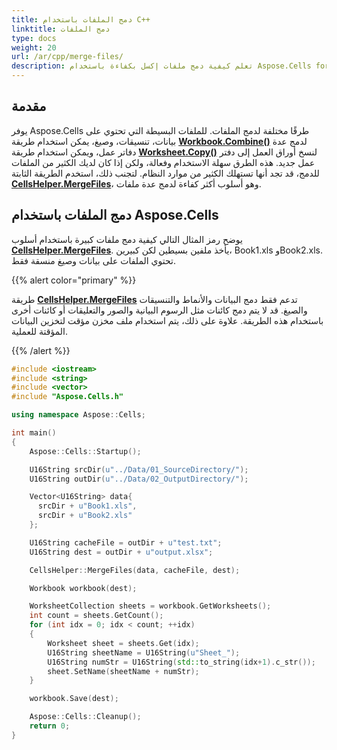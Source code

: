 ```yaml
---
title: دمج الملفات باستخدام C++
linktitle: دمج الملفات
type: docs
weight: 20
url: /ar/cpp/merge-files/
description: تعلم كيفية دمج ملفات إكسل بكفاءة باستخدام Aspose.Cells for C++.
---
```


## **مقدمة**

يوفر Aspose.Cells طرقًا مختلفة لدمج الملفات. للملفات البسيطة التي تحتوي على بيانات، تنسيقات، وصيغ، يمكن استخدام طريقة [**Workbook.Combine()**](https://reference.aspose.com/cells/cpp/aspose.cells/workbook/combine/) لدمج عدة دفاتر عمل، ويمكن استخدام طريقة [**Worksheet.Copy()**](https://reference.aspose.com/cells/cpp/aspose.cells/worksheet/copy/) لنسخ أوراق العمل إلى دفتر عمل جديد. هذه الطرق سهلة الاستخدام وفعالة، ولكن إذا كان لديك الكثير من الملفات للدمج، قد تجد أنها تستهلك الكثير من موارد النظام. لتجنب ذلك، استخدم الطريقة الثابتة [**CellsHelper.MergeFiles**](https://reference.aspose.com/cells/cpp/aspose.cells/cellshelper/mergefiles/)، وهو أسلوب أكثر كفاءة لدمج عدة ملفات.

## **دمج الملفات باستخدام Aspose.Cells**

يوضح رمز المثال التالي كيفية دمج ملفات كبيرة باستخدام أسلوب [**CellsHelper.MergeFiles**](https://reference.aspose.com/cells/cpp/aspose.cells/cellshelper/mergefiles/). يأخذ ملفين بسيطين لكن كبيرين، Book1.xls وBook2.xls. تحتوي الملفات على بيانات وصيغ منسقة فقط.

{{% alert color="primary" %}}

طريقة [**CellsHelper.MergeFiles**](https://reference.aspose.com/cells/cpp/aspose.cells/cellshelper/mergefiles/) تدعم فقط دمج البيانات والأنماط والتنسيقات والصيغ. قد لا يتم دمج كائنات مثل الرسوم البيانية والصور والتعليقات أو كائنات أخرى باستخدام هذه الطريقة. علاوة على ذلك، يتم استخدام ملف مخزن مؤقت لتخزين البيانات المؤقتة للعملية.

{{% /alert %}}

```c++
#include <iostream>
#include <string>
#include <vector>
#include "Aspose.Cells.h"

using namespace Aspose::Cells;

int main()
{
	Aspose::Cells::Startup();

	U16String srcDir(u"../Data/01_SourceDirectory/");
	U16String outDir(u"../Data/02_OutputDirectory/");

	Vector<U16String> data{
	  srcDir + u"Book1.xls",
	  srcDir + u"Book2.xls"
	};

	U16String cacheFile = outDir + u"test.txt";
	U16String dest = outDir + u"output.xlsx";

	CellsHelper::MergeFiles(data, cacheFile, dest);

	Workbook workbook(dest);

	WorksheetCollection sheets = workbook.GetWorksheets();
	int count = sheets.GetCount();
	for (int idx = 0; idx < count; ++idx)
	{
		Worksheet sheet = sheets.Get(idx);
		U16String sheetName = U16String(u"Sheet_");
		U16String numStr = U16String(std::to_string(idx+1).c_str());
		sheet.SetName(sheetName + numStr);
	}

	workbook.Save(dest);

	Aspose::Cells::Cleanup();
	return 0;
}
```
